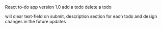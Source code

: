 React to-do app version 1.0
add a todo
delete a todo

will clear text-field on submit, description section for each todo and design changes in the future updates